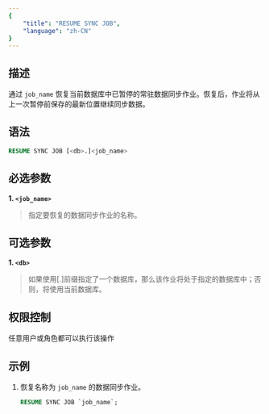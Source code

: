 ```yaml
---
{
    "title": "RESUME SYNC JOB",
    "language": "zh-CN"
}
---
```


## 描述

通过 `job_name` 恢复当前数据库中已暂停的常驻数据同步作业。恢复后，作业将从上一次暂停前保存的最新位置继续同步数据。

## 语法

```sql
RESUME SYNC JOB [<db>.]<job_name>
```

## 必选参数
**1. `<job_name>`**
> 指定要恢复的数据同步作业的名称。  

## 可选参数
 **1. `<db>`**
 > 如果使用[<db>.]前缀指定了一个数据库，那么该作业将处于指定的数据库中；否则，将使用当前数据库。


## 权限控制

任意用户或角色都可以执行该操作

## 示例

1. 恢复名称为 `job_name` 的数据同步作业。

   ```sql
   RESUME SYNC JOB `job_name`;
   ```
